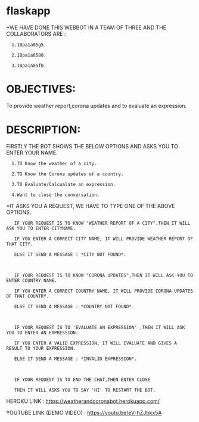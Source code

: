 # flaskapp
*WE HAVE DONE THIS WEBBOT IN A TEAM OF THREE AND THE COLLABORATORS ARE :

      1.18pa1a05g5.

      2.18pa1a0580.

      3.18pa1a05f0.

# OBJECTIVES:

  To provide weather report,corona updates and to evaluate an expression.

# DESCRIPTION:

   FIRSTLY THE BOT SHOWS THE BELOW OPTIONS AND ASKS YOU TO ENTER YOUR NAME.

      1.TO Know the weather of a city.
      
      2.TO Know the Corona updates of a country.
      
      3.TO Evaluate/Calcualate an expression.
      
      4.Want to close the conversation.
      
*IT ASKS YOU A REQUEST, WE HAVE TO TYPE ONE OF THE ABOVE OPTIONS.


       IF YOUR REQUEST IS TO KNOW "WEATHER REPORT OF A CITY",THEN IT WILL ASK YOU TO ENTER CITYNAME.

       IF YOU ENTER A CORRECT CITY NAME, IT WILL PROVIDE WEATHER REPORT OF THAT CITY.

       ELSE IT SEND A MESSAGE : *CITY NOT FOUND*.
       
       

       IF YOUR REQUEST IS TO KNOW "CORONA UPDATES",THEN IT WILL ASK YOU TO ENTER COUNTRY NAME.

       IF YOU ENTER A CORRECT COUNTRY NAME, IT WILL PROVIDE CORONA UPDATES OF THAT COUNTRY.

       ELSE IT SEND A MESSAGE : *COUNTRY NOT FOUND*.
       
       
 
       IF YOUR REQUEST IS TO 'EVALUATE AN EXPRESSION' ,THEN IT WILL ASK YOU TO ENTER AN EXPRESSION.

       IF YOU ENTER A VALID EXPRESSION, IT WILL EVALUATE AND GIVES A RESULT TO YOUR EXPRESSION.

       ELSE IT SEND A MESSAGE : *INVALID EXPRESSION*.
       
       

       IF YOUR REQUEST IS TO END THE CHAT,THEN ENTER CLOSE
      
       THEN IT WILL ASKS YOU TO SAY 'HI' TO RESTART THE BOT.
      
    
HEROKU LINK : https://weatherandcoronabot.herokuapp.com/

YOUTUBE LINK (DEMO VIDEO) : https://youtu.be/eV-hZJbkx5A 
       
 
 
      
